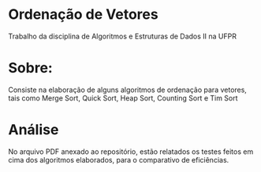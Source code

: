 # Ordenação de Vetores
Trabalho da disciplina de Algoritmos e Estruturas de Dados II na UFPR

# Sobre:
Consiste na elaboração de alguns algoritmos de ordenação para vetores, tais como Merge Sort,
Quick Sort, Heap Sort, Counting Sort e Tim Sort

# Análise
No arquivo PDF anexado ao repositório, estão relatados os testes feitos em cima dos algoritmos elaborados, para o comparativo de eficiências.
